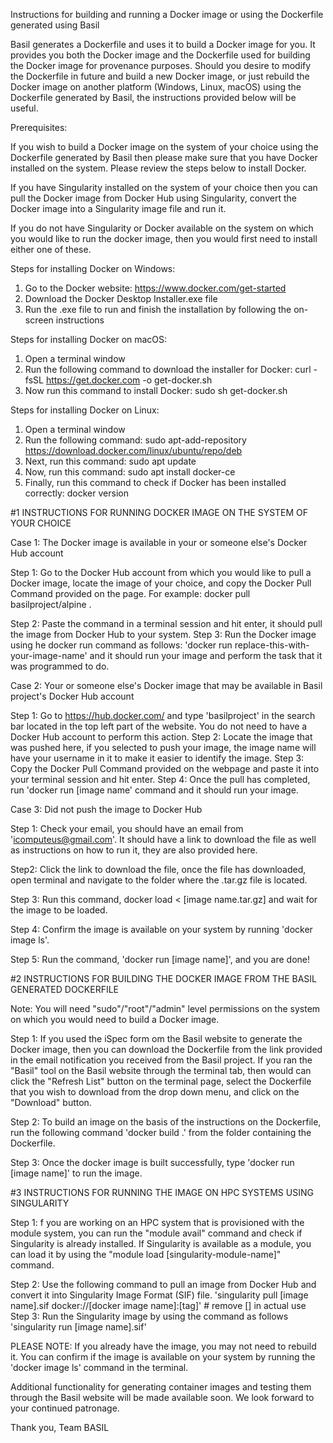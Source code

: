 Instructions for building and running a Docker image or using the Dockerfile generated using Basil

Basil generates a Dockerfile and uses it to build a Docker image for you. It provides you both the Docker image and the Dockerfile used for building the Docker image for provenance purposes. Should you desire to modify the Dockerfile in future and build a new Docker image, or just rebuild the Docker image on another platform (Windows, Linux, macOS) using the Dockerfile generated by Basil, the instructions provided below will be useful.

 

Prerequisites:

If you wish to build a Docker image on the system of your choice using the Dockerfile generated by Basil then please make sure that you have Docker installed on the system. Please review the steps below to install Docker.

 

If you have Singularity installed on the system of your choice then you can pull the Docker image from Docker Hub using Singularity, convert the Docker image into a Singularity image file and run it.

 

If you do not have Singularity or Docker available on the system on which you would like to run the docker image, then you would first need to install either one of these.

 

 

Steps for installing Docker on Windows:

1. Go to the Docker website: https://www.docker.com/get-started
2. Download the Docker Desktop Installer.exe file
3. Run the .exe file to run and finish the installation by following the on-screen instructions

 

 

 

Steps for installing Docker on macOS:

1. Open a terminal window
2. Run the following command to download the installer for Docker: curl -fsSL https://get.docker.com -o get-docker.sh
3. Now run this command to install Docker: sudo sh get-docker.sh

 

 

 

Steps for installing Docker on Linux:

1. Open a terminal window
2. Run the following command: sudo apt-add-repository https://download.docker.com/linux/ubuntu/repo/deb
3. Next, run this command: sudo apt update
4. Now, run this command: sudo apt install docker-ce
5. Finally, run this command to check if Docker has been installed correctly: docker version

 

 

#1 INSTRUCTIONS FOR RUNNING DOCKER IMAGE ON THE SYSTEM OF YOUR CHOICE

 

Case 1: The Docker image is available in your or someone else's Docker Hub account

 

Step 1: Go to the Docker Hub account from which you would like to pull a Docker image, locate the image of your choice, and copy the Docker Pull Command provided on the page. For example: docker pull basilproject/alpine .

Step 2: Paste the command in a terminal session and hit enter, it should pull the image from Docker Hub to your system.
Step 3: Run the Docker image using he docker run command as follows: 'docker run replace-this-with-your-image-name' and it should run your image and perform the task that it was programmed to do.

 

 

Case 2: Your or someone else's Docker image that may be available in Basil project's Docker Hub account

Step 1:  Go to https://hub.docker.com/ and type 'basilproject' in the search bar located in the top left part of the website. You do not need to have a Docker Hub account to perform this action.
Step 2: Locate the image that was pushed here, if you selected to push your image, the image name will have your username in it to make it easier to identify the image.
Step 3: Copy the Docker Pull Command provided on the webpage and paste it into your terminal session and hit enter.
Step 4: Once the pull has completed, run 'docker run [image name' command and it should run your image.

 

Case 3: Did not push the image to Docker Hub

Step 1: Check your email, you should have an email from 'icomputeus@gmail.com'. It should have a link to download the file as well as instructions on how to run it, they are also provided here.

Step2: Click the link to download the file, once the file has downloaded, open terminal and navigate to the folder where the .tar.gz file is located.

Step 3: Run this command, docker load < [image name.tar.gz] and wait for the image to be loaded.

Step 4: Confirm the image is available on your system by running 'docker image ls'. 

Step 5: Run the command, 'docker run [image name]', and you are done!

 

#2 INSTRUCTIONS FOR BUILDING THE DOCKER IMAGE FROM THE BASIL GENERATED DOCKERFILE

 

Note: You will need "sudo"/"root"/"admin" level permissions on the system on which you would need to build a Docker image.

 

Step 1: If you used the iSpec form om the Basil website to generate the Docker image, then you can download the Dockerfile from the link provided in the email notification you received from the Basil project. If you ran the "Basil" tool on the Basil website through the terminal tab, then would can click the "Refresh List" button on the terminal page, select the Dockerfile that you wish to download from the drop down menu, and click on the "Download" button.

 

Step 2: To build an image on the basis of the instructions on the Dockerfile, run the following command 'docker build .' from the folder containing the Dockerfile.

 

Step 3: Once the docker image is built successfully, type 'docker run [image name]' to run the image.

 

 

#3 INSTRUCTIONS FOR RUNNING THE IMAGE ON HPC SYSTEMS USING SINGULARITY

 

 

Step 1: f you are working on an HPC system that is provisioned with the module system, you can run the "module avail" command and check if Singularity is already installed. If Singularity is available as a module, you can load it by using the "module load [singularity-module-name]" command.

Step 2: Use the following command to pull an image from Docker Hub and convert it into Singularity Image Format (SIF) file.
        'singularity pull [image name].sif docker://[docker image name]:[tag]' # remove [] in actual use
Step 3: Run the Singularity image by using the command as follows
        'singularity run [image name].sif'

 

 


PLEASE NOTE: If you already have the image, you may not need to rebuild it. You can confirm if the image is available on your system by running the 'docker image ls' command in the terminal.

Additional functionality for generating container images and testing them through the Basil website will be made available soon. We look forward to your continued patronage. 

Thank you,
Team BASIL

